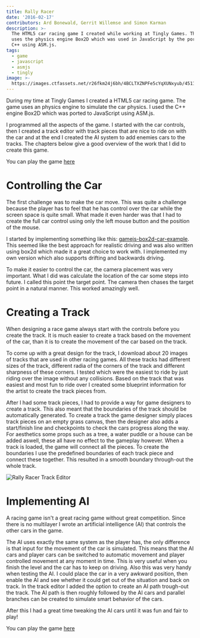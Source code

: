 ```yaml
---
title: Rally Racer
date: '2016-02-17'
contributors: Ard Bonewald, Gerrit Willemse and Simon Karman
description: >-
  The HTML5 car racing game I created while working at Tingly Games. The game
  uses the physics engine Box2D which was used in JavaScript by the port from
  C++ using ASM.js.
tags:
  - game
  - javascript
  - asmjs
  - tingly
image: >-
  https://images.ctfassets.net/r26fkm24j6bh/4BCLTXZNPFe5cYqXUNxyub/4511384a28a93e7e5771ac8a8ae65af2/rallyracer.png
---
```


During my time at Tingly Games I created a HTML5 car racing game. The game uses an physics engine to simulate the car physics. I used the C++ engine Box2D which was ported to JavaScript using ASM.js.

I programmed all the aspects of the game. I started with the car controls, then I created a track editor with track pieces that are nice to ride on with the car and at the end I created the AI system to add enemies cars to the tracks. The chapters below give a good overview of the work that I did to create this game.

You can play the game [here](http://www.newgames.com/en/rally-racer.html)

# Controlling the Car
The first challenge was to make the car move. This was quite a challenge because the player has to feel that he has control over the car while the screen space is quite small. What made it even harder was that I had to create the full car control using only the left mouse button and the position of the mouse.

I started by implementing something like this: [gamejs-box2d-car-example](http://domasx2.github.io/gamejs-box2d-car-example/). This seemed like the best approach for realistic driving and was also written using box2d which made it a great choice to work with. I implemented my own version which also supports drifting and backwards driving.

To make it easier to control the car, the camera placement was very important. What I did was calculate the location of the car some steps into future. I called this point the target point. The camera then chases the target point in a natural manner. This worked amazingly well.

# Creating a Track
When designing a race game always start with the controls before you create the track. It is much easier to create a track based on the movement of the car, than it is to create the movement of the car based on the track.

To come up with a great design for the track, I download about 20 images of tracks that are used in other racing games. All these tracks had different sizes of the track, different radia of the corners of the track and different sharpness of these corners. I tested which were the easiest to ride by just riding over the image without any collisions. Based on the track that was easiest and most fun to ride over I created some blueprint information for the artist to create the track pieces from.

After I had some track pieces, I had to provide a way for game designers to create a track. This also meant that the boundaries of the track should be automatically generated. To create a track the game designer simply places track pieces on an empty grass canvas, then the designer also adds a start/finish line and checkpoints to check the cars progress along the way. For aesthetics some props such as a tree, a water puddle or a house can be added aswell, these all have no effect to the gameplay however. When a track is loaded, the game will connect all the pieces. To create the boundaries I use the predefined boundaries of each track piece and connect these together. This resulted in a smooth boundary through-out the whole track.

![Rally Racer Track Editor](//images.ctfassets.net/r26fkm24j6bh/6S4Xjn4BlErU3VMuHznN8E/0db7e51b46c96769fe2313802e01747a/trackeditor.png)


# Implementing AI
A racing game isn't a great racing game without great competition. Since there is no multilayer I wrote an artificial intelligence (AI) that controls the other cars in the game.

The AI uses exactly the same system as the player has, the only difference is that input for the movement of the car is simulated. This means that the AI cars and player cars can be switched to automatic movement and player controlled movement at any moment in time. This is very useful when you finish the level and the car has to keep on driving. Also this was very handy when testing the AI. I could place the car in a very awkward position, then enable the AI and see whether it could get out of the situation and back on track. In the track editor I added the option to create an AI path trough-out the track. The AI path is then roughly followed by the AI cars and parallel branches can be created to simulate smart behavior of the cars.

After this I had a great time tweaking the AI cars until it was fun and fair to play!

You can play the game [here](http://www.newgames.com/en/rally-racer.html)